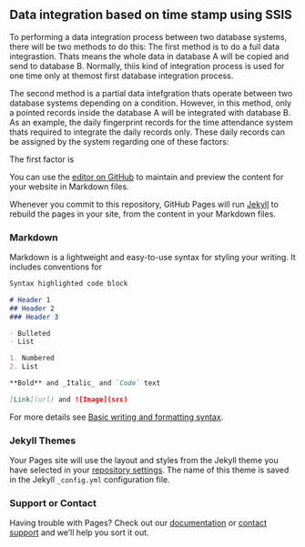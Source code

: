 ## Data integration based on time stamp using SSIS

To performing a data integration process between two database systems, there will be two methods to do this:
The first method is to do a full data integrastion. Thats means the whole data in database A will be copied and send to database B. Normally, thiis kind of integration process is used for one time only at themost first database integration process.

The second method is a partial data intefgration thats operate between two database systems depending on a condition. However, in this method, only a pointed records inside the database A will be integrated with database B. As an example, the daily fingerprint records for the time attendance system thats required to integrate the daily records only. These daily records can be assigned by the system regarding one of these factors:

The first factor is

You can use the [editor on GitHub](https://github.com/mbmasadeh/TimeStampDataMigration/edit/gh-pages/index.md) to maintain and preview the content for your website in Markdown files.

Whenever you commit to this repository, GitHub Pages will run [Jekyll](https://jekyllrb.com/) to rebuild the pages in your site, from the content in your Markdown files.

### Markdown

Markdown is a lightweight and easy-to-use syntax for styling your writing. It includes conventions for

```markdown
Syntax highlighted code block

# Header 1
## Header 2
### Header 3

- Bulleted
- List

1. Numbered
2. List

**Bold** and _Italic_ and `Code` text

[Link](url) and ![Image](src)
```

For more details see [Basic writing and formatting syntax](https://docs.github.com/en/github/writing-on-github/getting-started-with-writing-and-formatting-on-github/basic-writing-and-formatting-syntax).

### Jekyll Themes

Your Pages site will use the layout and styles from the Jekyll theme you have selected in your [repository settings](https://github.com/mbmasadeh/TimeStampDataMigration/settings/pages). The name of this theme is saved in the Jekyll `_config.yml` configuration file.

### Support or Contact

Having trouble with Pages? Check out our [documentation](https://docs.github.com/categories/github-pages-basics/) or [contact support](https://support.github.com/contact) and we’ll help you sort it out.
